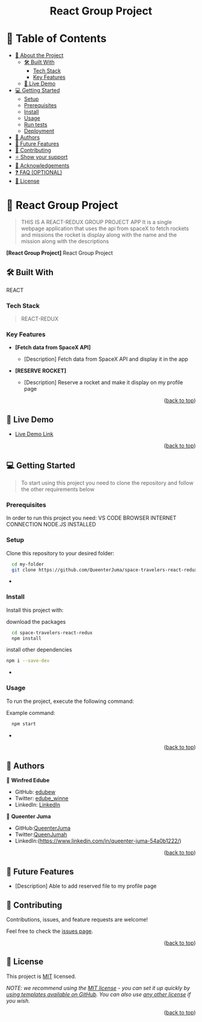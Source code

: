 <h1 align="center"> React Group Project </h1>

<a name="readme-top"></a>

<!-- TABLE OF CONTENTS -->

# 📗 Table of Contents

- [📖 About the Project](#about-project)
  - [🛠 Built With](#built-with)
    - [Tech Stack](#tech-stack)
    - [Key Features](#key-features)
  - [🚀 Live Demo](#live-demo)
- [💻 Getting Started](#getting-started)
  - [Setup](#setup)
  - [Prerequisites](#prerequisites)
  - [Install](#install)
  - [Usage](#usage)
  - [Run tests](#run-tests)
  - [Deployment](#triangular_flag_on_post-deployment)
- [👥 Authors](#authors)
- [🔭 Future Features](#future-features)
- [🤝 Contributing](#contributing)
- [⭐️ Show your support](#support)
- [🙏 Acknowledgements](#acknowledgements)
- [❓ FAQ (OPTIONAL)](#faq)
- [📝 License](#license)

<!-- PROJECT DESCRIPTION -->

# 📖 React Group Project <a name="about-project"></a>

> THIS IS A REACT-REDUX GROUP PROJECT APP
> It is a single webpage application that uses the api from spaceX to fetch rockets and missions
> the rocket is display along with the name and the mission along with the descriptions

**[React Group Project]** React Group Project

## 🛠 Built With <a name="built-with"></a>

REACT

### Tech Stack <a name="tech-stack"></a>

> REACT-REDUX

<!-- Features -->

### Key Features <a name="key-features"></a>

- **[Fetch data from SpaceX API]**

  - [Description] Fetch data from SpaceX API and display it in the app
  
- **[RESERVE ROCKET]**

  - [Description] Reserve a rocket and make it display on my profile page

<p align="right">(<a href="#readme-top">back to top</a>)</p>

<!-- LIVE DEMO -->

## 🚀 Live Demo <a name="live-demo"></a>
- [Live Demo Link](https://symphonious-horse-ad1952.netlify.app/)
<p align="right">(<a href="#readme-top">back to top</a>)</p>

<!-- GETTING STARTED -->

## 💻 Getting Started <a name="getting-started"></a>

> To start using this project you need to clone the repository and follow the other requirements below

### Prerequisites

In order to run this project you need:
VS CODE
BROWSER
INTERNET CONNECTION
NODE.JS INSTALLED

### Setup

Clone this repository to your desired folder:

```sh
  cd my-folder
  git clone https://github.com/QueenterJuma/space-travelers-react-redux.git
```

-

### Install

Install this project with:

download the packages

```sh
  cd space-travelers-react-redux
  npm install
```

install other dependencies

```sh
npm i --save-dev
```

-

### Usage

To run the project, execute the following command:

Example command:

```sh
  npm start
```

-

<p align="right">(<a href="#readme-top">back to top</a>)</p>

<!-- AUTHORS -->

## 👥 Authors <a name="authors"></a>

👤 **Winfred Edube**

- GitHub: [edubew](https://github.com/edubew)
- Twitter: [edube_winne](https://twitter.com/edube_winne)
- LinkedIn: [LinkedIn](https://linkedin.com/in/winfred-edube-9820a422a/)

👤 **Queenter Juma**

- GitHub:[QueenterJuma](https://github.com/QueenterJuma)
- Twitter:[QueenJumah](https://twitter.com/QueenJumah)
- LinkedIn:(https://www.linkedin.com/in/queenter-juma-54a0b1222/)

<p align="right">(<a href="#readme-top">back to top</a>)</p>

<!-- Future Features -->

## 🔭 Future Features <a name="Future Features"></a>

  - [Description] Able to add reserved file to my profile page

<!-- CONTRIBUTING -->

## 🤝 Contributing <a name="contributing"></a>

Contributions, issues, and feature requests are welcome!

Feel free to check the [issues page](https://github.com/Dmambo/react-group-project/issues).

<p align="right">(<a href="#readme-top">back to top</a>)</p>

<!-- SUPPORT -->

<!-- ## ⭐️ Show your support <a name="support"></a>

> Write a message to encourage readers to support your project

If you like this project...

<p align="right">(<a href="#readme-top">back to top</a>)</p> -->

<!-- ACKNOWLEDGEMENTS -->

<!-- ## 🙏 Acknowledgments <a name="acknowledgements"></a>

> Give credit to everyone who inspired your codebase.

I would like to thank...

<p align="right">(<a href="#readme-top">back to top</a>)</p> -->

<!-- FAQ (optional) -->

<!-- ## ❓ FAQ (OPTIONAL) <a name="faq"></a>

> Add at least 2 questions new developers would ask when they decide to use your project.

- **[Question_1]**

  - [Answer_1]

- **[Question_2]**

  - [Answer_2]

<p align="right">(<a href="#readme-top">back to top</a>)</p> -->

<!-- LICENSE -->

## 📝 License <a name="license"></a>

This project is [MIT](./LICENSE) licensed.

_NOTE: we recommend using the [MIT license](https://choosealicense.com/licenses/mit/) - you can set it up quickly by [using templates available on GitHub](https://docs.github.com/en/communities/setting-up-your-project-for-healthy-contributions/adding-a-license-to-a-repository). You can also use [any other license](https://choosealicense.com/licenses/) if you wish._

<p align="right">(<a href="#readme-top">back to top</a>)</p>
